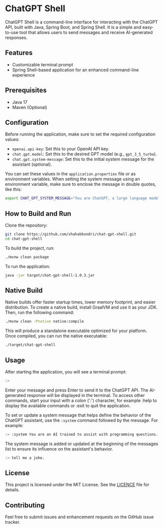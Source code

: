 # ChatGPT Shell
ChatGPT Shell is a command-line interface for interacting with the ChatGPT API, built with Java, Spring Boot, and Spring Shell. It is a simple and easy-to-use tool that allows users to send messages and receive AI-generated responses.

## Features
- Customizable terminal prompt
- Spring Shell-based application for an enhanced command-line experience

## Prerequisites

- Java 17
- Maven (Optional)

## Configuration
Before running the application, make sure to set the required configuration values:

- `openai.api-key`: Set this to your OpenAI API key.
- `chat.gpt.model`: Set this to the desired GPT model (e.g., `gpt_3_5_turbo`).
- `chat.gpt.system-message`: Set this to the initial system message for the assistant (optional).

You can set these values in the `application.properties` file or as environment variables. When setting the system message using an environment variable, make sure to enclose the message in double quotes, like this:

```bash
export CHAT_GPT_SYSTEM_MESSAGE="You are ChatGPT, a large language model trained by OpenAI. Answer as concisely as possible."
```


## How to Build and Run
Clone the repository:

```bash
git clone https://github.com/shahabkondri/chat-gpt-shell.git
cd chat-gpt-shell
```

To build the project, run:

```bash
./mvnw clean package
```

To run the application:

```bash
java -jar target/chat-gpt-shell-1.0.3.jar
```

## Native Build
Native builds offer faster startup times, lower memory footprint, and easier distribution. To create a native build, install GraalVM and use it as your JDK. Then, run the following command:

```bash
./mvnw clean -Pnative native:compile
```

This will produce a standalone executable optimized for your platform.
Once compiled, you can run the native executable:

```bash
./target/chat-gpt-shell
```

## Usage
After starting the application, you will see a terminal prompt:

```bash
:> 
```

Enter your message and press Enter to send it to the ChatGPT API. The AI-generated response will be displayed in the terminal. To access other commands, start your input with a colon (':') character, for example :help to display the available commands or :exit to quit the application.

To set or update a system message that helps define the behavior of the ChatGPT assistant, use the `:system` command followed by the message. For example:

```bash
:> :system You are an AI trained to assist with programming questions.
```

The system message is added or updated at the beginning of the messages list to ensure its influence on the assistant's behavior.

```bash
:> tell me a joke.
```

## License
This project is licensed under the MIT License. See the [LICENCE](LICENCE.md) file for details.

## Contributing
Feel free to submit issues and enhancement requests on the GitHub issue tracker.